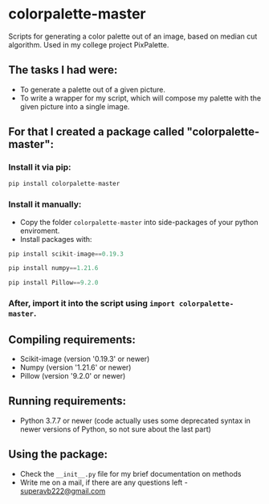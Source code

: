 # colorpalette-master
Scripts for generating a color palette out of an image, based on median cut algorithm. Used in my college project PixPalette.
## The tasks I had were: 
- To generate a palette out of a given picture.
- To write a wrapper for my script, which will compose my palette with the given picture into a single image.

## For that I created a package called "colorpalette-master":

### Install it via pip:
```python
pip install colorpalette-master
```
### Install it manually:
- Copy the folder `colorpalette-master` into side-packages of your python enviroment.
- Install packages with:
```python
pip install scikit-image==0.19.3
```
```python
pip install numpy==1.21.6
```
```python
pip install Pillow==9.2.0
```
### After, import it into the script using `import colorpalette-master`.

## Compiling requirements:
- Scikit-image (version '0.19.3' or newer)
- Numpy (version '1.21.6' or newer)
- Pillow (version '9.2.0' or newer)

## Running requirements:
- Python 3.7.7 or newer (code actually uses some deprecated syntax in newer versions of Python, so not sure about the last part)

## Using the package:
- Check the `__init__.py` file for my brief documentation on methods
- Write me on a mail, if there are any questions left - superavb222@gmail.com
